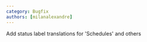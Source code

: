 ```yaml
---
category: Bugfix
authors: [milanalexandre]
---
```


Add status label translations for 'Schedules' and others
